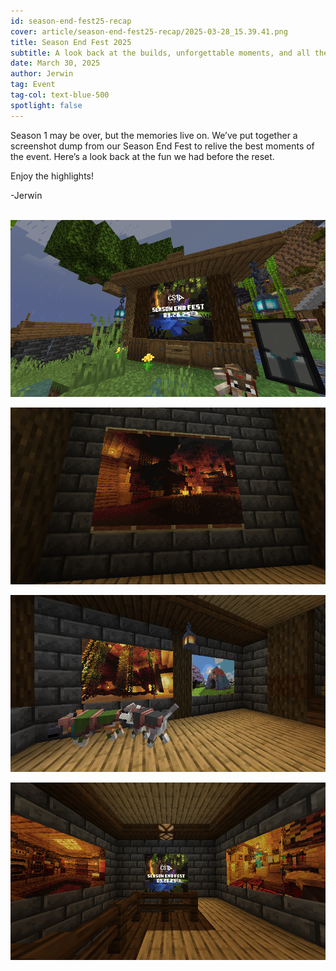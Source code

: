 ```yaml
---
id: season-end-fest25-recap
cover: article/season-end-fest25-recap/2025-03-28_15.39.41.png
title: Season End Fest 2025
subtitle: A look back at the builds, unforgettable moments, and all the chaos we shared before we dive into a fresh start.
date: March 30, 2025
author: Jerwin
tag: Event
tag-col: text-blue-500
spotlight: false
---
```


Season 1 may be over, but the memories live on. We’ve put together a screenshot dump from our Season End Fest to relive the best moments of the event. Here’s a look back at the fun we had before the reset.

Enjoy the highlights!

-Jerwin <br><br>

![image](assets/article/season-end-fest25-recap/2025-03-28_16.08.43.png)

![image](assets/article/season-end-fest25-recap/2025-03-28_16.08.15.png)

![image](assets/article/season-end-fest25-recap/2025-03-28_16.07.56.png)

![image](assets/article/season-end-fest25-recap/2025-03-28_16.08.23.png)
